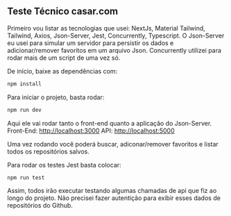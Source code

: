 ## Teste Técnico casar.com 

Primeiro vou listar as tecnologias que usei: NextJs, Material Tailwind, Tailwind, Axios, Json-Server, Jest, Concurrently, Typescript.
O Json-Server eu usei para simular um servidor para persistir os dados e adicionar/remover favoritos em um arquivo Json.
Concurrently utilizei para rodar mais de um script de uma vez só.

De início, baixe as dependências com:
```bash
npm install
```
Para iniciar o projeto, basta rodar:

```bash
npm run dev
```
Aqui ele vai rodar tanto o front-end quanto a aplicação do Json-Server.
Front-End: [http://localhost:3000](http://localhost:3000)
API:  [http://localhost:5000](http://localhost:5000)

Uma vez rodando você poderá buscar, adiconar/remover favoritos e listar todos os repositórios salvos.

Para rodar os testes Jest basta colocar:
```bash
npm run test
```
Assim, todos irão executar testando algumas chamadas de api que fiz ao longo do projeto.
Não precisei fazer autentição para exibir esses dados de repositórios do Github.
